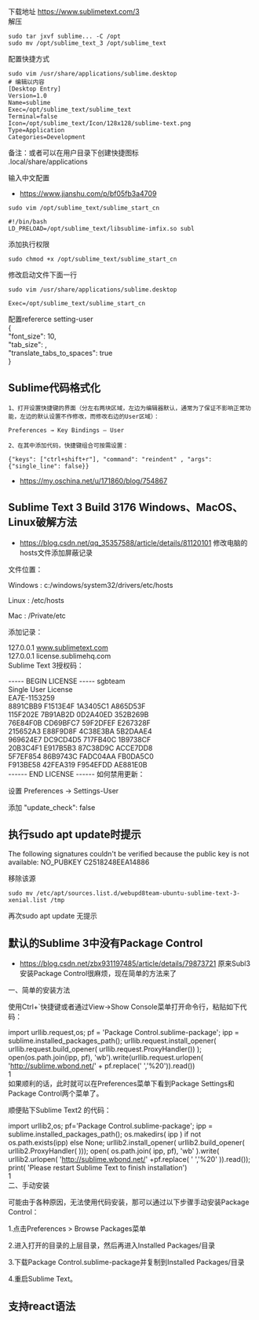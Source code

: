   
  
下载地址 https://www.sublimetext.com/3  
解压  
```
sudo tar jxvf sublime... -C /opt
sudo mv /opt/sublime_text_3 /opt/sublime_text
```
配置快捷方式  
```
sudo vim /usr/share/applications/sublime.desktop
# 编辑以内容
[Desktop Entry]
Version=1.0
Name=sublime
Exec=/opt/sublime_text/sublime_text
Terminal=false
Icon=/opt/sublime_text/Icon/128x128/sublime-text.png
Type=Application
Categories=Development

```
备注：或者可以在用户目录下创建快捷图标  
.local/share/applications  
  
  
输入中文配置  
- https://www.jianshu.com/p/bf05fb3a4709
```
sudo vim /opt/sublime_text/sublime_start_cn

#!/bin/bash
LD_PRELOAD=/opt/sublime_text/libsublime-imfix.so subl
```
添加执行权限  
```
sudo chmod +x /opt/sublime_text/sublime_start_cn
```
修改启动文件下面一行  
```
sudo vim /usr/share/applications/sublime.desktop

Exec=/opt/sublime_text/sublime_start_cn
```
  
配置refererce  setting-user  
{  
	"font_size": 10,  
	 "tab_size": ,  
    "translate_tabs_to_spaces": true  
}  
  
## Sublime代码格式化
```
1、打开设置快捷键的界面（分左右两块区域，左边为编辑器默认，通常为了保证不影响正常功能，左边的默认设置不作修改，而修改右边的User区域）：

Preferences → Key Bindings – User

2、在其中添加代码，快捷键组合可按需设置：

{"keys": ["ctrl+shift+r"], "command": "reindent" , "args":
{"single_line": false}}
```
- https://my.oschina.net/u/171860/blog/754867
  
## Sublime Text 3 Build 3176 Windows、MacOS、Linux破解方法
- https://blog.csdn.net/qq_35357588/article/details/81120101
修改电脑的hosts文件添加屏蔽记录  
  
文件位置：  
  
Windows : c:/windows/system32/drivers/etc/hosts  
  
Linux : /etc/hosts  
  
Mac : /Private/etc  
  
添加记录：  
  
 127.0.0.1       www.sublimetext.com  
127.0.0.1       license.sublimehq.com  
Sublime Text 3授权码：  
  
 ----- BEGIN LICENSE -----
sgbteam  
Single User License  
EA7E-1153259  
8891CBB9 F1513E4F 1A3405C1 A865D53F  
115F202E 7B91AB2D 0D2A40ED 352B269B  
76E84F0B CD69BFC7 59F2DFEF E267328F  
215652A3 E88F9D8F 4C38E3BA 5B2DAAE4  
969624E7 DC9CD4D5 717FB40C 1B9738CF  
20B3C4F1 E917B5B3 87C38D9C ACCE7DD8  
5F7EF854 86B9743C FADC04AA FB0DA5C0  
F913BE58 42FEA319 F954EFDD AE881E0B  
------ END LICENSE ------
如何禁用更新：  
  
设置 Preferences -> Settings-User  
  
添加 "update_check": false  
## 执行sudo apt update时提示
The following signatures couldn't be verified because the public key is not available: NO_PUBKEY C2518248EEA14886  
  
移除该源  
```
sudo mv /etc/apt/sources.list.d/webupd8team-ubuntu-sublime-text-3-xenial.list /tmp
```
再次sudo apt update 无提示  
## 默认的Sublime 3中没有Package Control
- https://blog.csdn.net/zbx931197485/article/details/79873721
原来Subl3安装Package Control很麻烦，现在简单的方法来了  
  
一、简单的安装方法  
  
使用Ctrl+`快捷键或者通过View->Show Console菜单打开命令行，粘贴如下代码：  
  
import urllib.request,os; pf = 'Package Control.sublime-package'; ipp = sublime.installed_packages_path(); urllib.request.install_opener( urllib.request.build_opener( urllib.request.ProxyHandler()) ); open(os.path.join(ipp, pf), 'wb').write(urllib.request.urlopen( 'http://sublime.wbond.net/' + pf.replace(' ','%20')).read())  
1  
如果顺利的话，此时就可以在Preferences菜单下看到Package Settings和Package Control两个菜单了。  
  
顺便贴下Sublime Text2 的代码：  
  
import urllib2,os; pf='Package Control.sublime-package'; ipp = sublime.installed_packages_path(); os.makedirs( ipp ) if not os.path.exists(ipp) else None; urllib2.install_opener( urllib2.build_opener( urllib2.ProxyHandler( ))); open( os.path.join( ipp, pf), 'wb' ).write( urllib2.urlopen( 'http://sublime.wbond.net/' +pf.replace( ' ','%20' )).read()); print( 'Please restart Sublime Text to finish installation')  
1  
二、手动安装  
  
可能由于各种原因，无法使用代码安装，那可以通过以下步骤手动安装Package Control：  
  
1.点击Preferences > Browse Packages菜单  
  
2.进入打开的目录的上层目录，然后再进入Installed Packages/目录  
  
3.下载Package Control.sublime-package并复制到Installed Packages/目录  
  
4.重启Sublime Text。  
## 支持react语法

